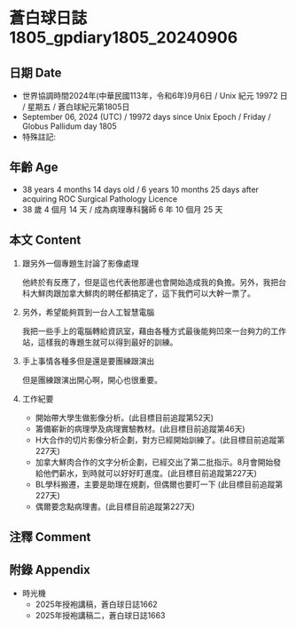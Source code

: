 [_metadata_:encoding]: - "utf-8"
[_metadata_:language]: - "zh-Hant-TW"
[_metadata_:fileformat]: - "markdown"
[_metadata_:MIME_type]: - "text/plain"
[_metadata_:markdown_version]: - "commonmark version 0.30"
[_metadata_:markdown_spec]: - "https://spec.commonmark.org/0.30/"

# 蒼白球日誌1805_gpdiary1805_20240906 #

## 日期 Date ##

* 世界協調時間2024年(中華民國113年，令和6年)9月6日 / Unix 紀元 19972 日 / 星期五 / 蒼白球紀元第1805日
* September 06, 2024 (UTC) / 19972 days since Unix Epoch / Friday / Globus Pallidum day 1805
* 特殊註記:

## 年齡 Age ##

* 38 years 4 months 14 days old / 6 years 10 months 25 days after acquiring ROC Surgical Pathology Licence
* 38 歲 4 個月 14 天 / 成為病理專科醫師 6 年 10 個月 25 天

## 本文 Content ##

1. 跟另外一個專題生討論了影像處理

    他終於有反應了，但是這也代表他那邊也會開始造成我的負擔。另外，我把台科大鮮肉跟加拿大鮮肉的聘任都搞定了，這下我們可以大幹一票了。

2. 另外，希望能夠買到一台人工智慧電腦

    我把一些手上的電腦轉給資訊室，藉由各種方式最後能夠凹來一台夠力的工作站，這樣我的專題生就可以得到最好的訓練。

3. 手上事情各種多但是還是要團練跟演出

    但是團練跟演出開心啊，開心也很重要。

4. 工作紀要

    - 開始帶大學生做影像分析。(此目標目前追蹤第52天)
    - 籌備嶄新的病理學及病理實驗教材。(此目標目前追蹤第46天)
    - H大合作的切片影像分析企劃，對方已經開始訓練了。(此目標目前追蹤第227天)
    - 加拿大鮮肉合作的文字分析企劃，已經交出了第二批指示。8月會開始發給他們薪水，到時就可以好好盯進度。(此目標目前追蹤第227天)
    - BL學科搬遷，主要是助理在規劃，但偶爾也要盯一下 (此目標目前追蹤第227天)
    - 偶爾要念點病理書。(此目標目前追蹤第227天)

## 注釋 Comment ##


## 附錄 Appendix ##

* 時光機
    - 2025年授袍講稿，蒼白球日誌1662
    - 2025年授袍講稿二，蒼白球日誌1663
